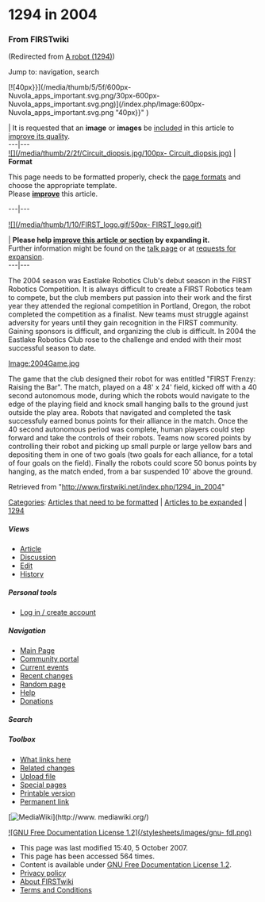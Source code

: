 # 1294 in 2004

### From FIRSTwiki

(Redirected from [A robot
(1294)](/index.php?title=A_robot_%281294%29&redirect=no "A robot \(1294\)" ))

Jump to: navigation, search

[![40px}}](/media/thumb/5/5f/600px-Nuvola_apps_important.svg.png/30px-600px-
Nuvola_apps_important.svg.png)](/index.php/Image:600px-
Nuvola_apps_important.svg.png "40px}}" )

| It is requested that an **image** or **images** be
[included](http://www.wikipedia.org/wiki/Uploading_images
"wikipedia:Uploading_images" ) in this article to [improve its
quality](http://www.wikipedia.org/wiki/Article_development
"wikipedia:Article_development" ).  
---|---  
[![](/media/thumb/2/2f/Circuit_diopsis.jpg/100px-
Circuit_diopsis.jpg)](/index.php/Image:Circuit_diopsis.jpg "" ) |  **Format**  

This page needs to be formatted properly, check the [page
formats](/index.php/FIRSTwiki:Page_formats "FIRSTwiki:Page formats" ) and
choose the appropriate template.  
Please
**[improve](http://www.firstwiki.net/index.php?title=1294_in_2004&action=edit
"http://www.firstwiki.net/index.php?title=1294_in_2004&action=edit" )** this
article.  
  
---|---  
  
[![](/media/thumb/1/10/FIRST_logo.gif/50px-
FIRST_logo.gif)](/index.php/Image:FIRST_logo.gif "" )

| **Please help [improve this article or
section](http://www.firstwiki.net/index.php?title=1294_in_2004&action=edit
"http://www.firstwiki.net/index.php?title=1294_in_2004&action=edit" ) by
expanding it.**  
Further information might be found on the [talk
page](/index.php?title=Talk:1294_in_2004&action=edit "Talk:1294 in 2004" ) or
at [requests for expansion](/index.php/FIRSTwiki:Requests_for_expansion
"FIRSTwiki:Requests for expansion" ).  
---|---  
  
  

The 2004 season was Eastlake Robotics Club's debut season in the FIRST
Robotics Competition. It is always difficult to create a FIRST Robotics team
to compete, but the club members put passion into their work and the first
year they attended the regional competition in Portland, Oregon, the robot
completed the competition as a finalist. New teams must struggle against
adversity for years until they gain recognition in the FIRST community.
Gaining sponsors is difficult, and organizing the club is difficult. In 2004
the Eastlake Robotics Club rose to the challenge and ended with their most
successful season to date.

[Image:2004Game.jpg](/index.php?title=Special:Upload&wpDestFile=2004Game.jpg
"Image:2004Game.jpg" )

  
The game that the club designed their robot for was entitled "FIRST Frenzy:
Raising the Bar". The match, played on a 48' x 24' field, kicked off with a 40
second autonomous mode, during which the robots would navigate to the edge of
the playing field and knock small hanging balls to the ground just outside the
play area. Robots that navigated and completed the task successfuly earned
bonus points for their alliance in the match. Once the 40 second autonomous
period was complete, human players could step forward and take the controls of
their robots. Teams now scored points by controlling their robot and picking
up small purple or large yellow bars and depositing them in one of two goals
(two goals for each alliance, for a total of four goals on the field). Finally
the robots could score 50 bonus points by hanging, as the match ended, from a
bar suspended 10' above the ground.

Retrieved from "<http://www.firstwiki.net/index.php/1294_in_2004>"

[Categories](/index.php?title=Special:Categories&article=1294_in_2004
"Special:Categories" ): [Articles that need to be
formatted](/index.php/Category:Articles_that_need_to_be_formatted
"Category:Articles that need to be formatted" ) | [Articles to be
expanded](/index.php/Category:Articles_to_be_expanded "Category:Articles to be
expanded" ) | [1294](/index.php/Category:1294 "Category:1294" )

##### Views

  * [Article](/index.php/1294_in_2004)
  * [Discussion](/index.php?title=Talk:1294_in_2004&action=edit)
  * [Edit](/index.php?title=1294_in_2004&action=edit)
  * [History](/index.php?title=1294_in_2004&action=history)

##### Personal tools

  * [Log in / create account](/index.php?title=Special:Userlogin&returnto=1294_in_2004)

[](/index.php/Main_Page "Main Page" )

##### Navigation

  * [Main Page](/index.php/Main_Page)
  * [Community portal](/index.php/FIRSTwiki:Community_portal)
  * [Current events](/index.php/Current_events)
  * [Recent changes](/index.php/Special:Recentchanges)
  * [Random page](/index.php/Special:Random)
  * [Help](/index.php/Help:Contents)
  * [Donations](/index.php/FIRSTwiki:Site_support)

##### Search



##### Toolbox

  * [What links here](/index.php/Special:Whatlinkshere/1294_in_2004)
  * [Related changes](/index.php/Special:Recentchangeslinked/1294_in_2004)
  * [Upload file](/index.php/Special:Upload)
  * [Special pages](/index.php/Special:Specialpages)
  * [Printable version](/index.php?title=1294_in_2004&printable=yes)
  * [Permanent link](/index.php?title=1294_in_2004&oldid=63482)

[![MediaWiki](/skins/common/images/poweredby_mediawiki_88x31.png)](http://www.
mediawiki.org/)

[![GNU Free Documentation License 1.2](/stylesheets/images/gnu-
fdl.png)](http://www.gnu.org/copyleft/fdl.html)

  * This page was last modified 15:40, 5 October 2007.
  * This page has been accessed 564 times.
  * Content is available under [GNU Free Documentation License 1.2](http://www.gnu.org/copyleft/fdl.html "http://www.gnu.org/copyleft/fdl.html" ).
  * [Privacy policy](/index.php/FIRSTwiki:Privacy_policy "FIRSTwiki:Privacy policy" )
  * [About FIRSTwiki](/index.php/FIRSTwiki:About "FIRSTwiki:About" )
  * [Terms and Conditions](/index.php/FIRSTwiki:Terms_and_conditions "FIRSTwiki:Terms and conditions" )

